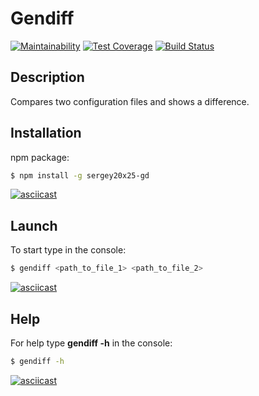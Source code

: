 # Gendiff
[![Maintainability](https://api.codeclimate.com/v1/badges/a99a88d28ad37a79dbf6/maintainability)](https://codeclimate.com/github/codeclimate/codeclimate/maintainability)
[![Test Coverage](https://api.codeclimate.com/v1/badges/a99a88d28ad37a79dbf6/test_coverage)](https://codeclimate.com/github/codeclimate/codeclimate/test_coverage)
[![Build Status](https://travis-ci.org/sergey20x25/project-lvl2-s451.svg?branch=master)](https://travis-ci.org/sergey20x25/project-lvl2-s451)
## Description
Compares two configuration files and shows a difference.
## Installation
npm package:
```sh
$ npm install -g sergey20x25-gd
```
[![asciicast](https://asciinema.org/a/236415.svg)](https://asciinema.org/a/236415)
## Launch
To start type in the console:
```sh
$ gendiff <path_to_file_1> <path_to_file_2>
```
[![asciicast](https://asciinema.org/a/236414.svg)](https://asciinema.org/a/236414)
## Help
For help type **gendiff -h** in the console:
```sh
$ gendiff -h
```
[![asciicast](https://asciinema.org/a/236310.svg)](https://asciinema.org/a/236310)